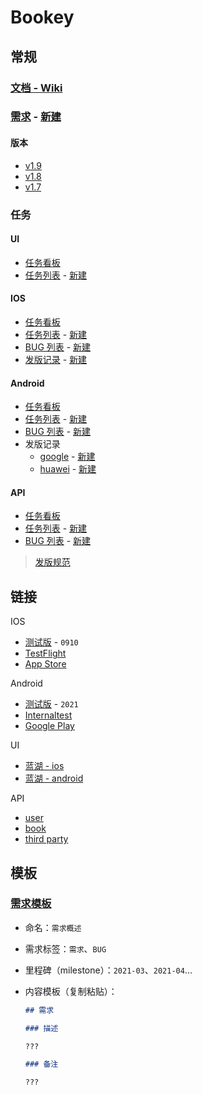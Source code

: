 # Bookey

## 常规

### [文档 - Wiki](https://github.com/bookey-dev/bookey.docs/wiki)

### [需求](https://github.com/bookey-dev/bookey.prd/issues) - [新建](https://github.com/bookey-dev/bookey.prd/issues/new?body=%23%23%20%E9%9C%80%E6%B1%82%0A%0A%23%23%23%20%E6%8F%8F%E8%BF%B0%0A%0A%3F%3F%3F%0A%0A%23%23%23%20%E5%A4%87%E6%B3%A8%0A%0A%3F%3F%3F%0A)

#### 版本

- [v1.9](https://github.com/bookey-dev/bookey.prd/projects/20)
- [v1.8](https://github.com/bookey-dev/bookey.prd/projects/13)
- [v1.7](https://github.com/bookey-dev/bookey.prd/projects/12)

### 任务

#### UI

- [任务看板](https://github.com/orgs/bookey-dev/projects/17)
- [任务列表](https://github.com/bookey-dev/bookey.ui/issues) - [新建](https://github.com/bookey-dev/bookey.ui/issues/new?body=bookey-dev/bookey.prd%23)

#### IOS

- [任务看板](https://github.com/orgs/bookey-dev/projects/15)
- [任务列表](https://github.com/bookey-dev/bookey.ios/issues) - [新建](https://github.com/bookey-dev/bookey.ios/issues/new?body=bookey-dev/bookey.prd%23)
- [BUG 列表](https://github.com/bookey-dev/bookey.bug/issues?q=is%3Aopen+label%3Abug+label%3A%22platform%3A+ios%22) - [新建](https://github.com/bookey-dev/bookey.bug/issues/new?labels=bug,platform:%20ios)
- [发版记录](https://github.com/bookey-dev/bookey.prd/labels/releases%3A%20ios) - [新建](https://github.com/bookey-dev/bookey.prd/issues/new?labels=releases%3A+ios)

#### Android

- [任务看板](https://github.com/orgs/bookey-dev/projects/14)
- [任务列表](https://github.com/bookey-dev/bookey.android/issues) - [新建](https://github.com/bookey-dev/bookey.android/issues/new?body=bookey-dev/bookey.prd%23)
- [BUG 列表](https://github.com/bookey-dev/bookey.bug/issues?q=is%3Aopen+label%3Abug+label%3A%22platform%3A+android%22) - [新建](https://github.com/bookey-dev/bookey.bug/issues/new?labels=bug,platform:%20android)
- 发版记录
  - [google](https://github.com/bookey-dev/bookey.prd/labels/releases%3A%20google) - [新建](https://github.com/bookey-dev/bookey.prd/issues/new?labels=releases%3A+google)
  - [huawei](https://github.com/bookey-dev/bookey.prd/labels/releases%3A%20huawei) - [新建](https://github.com/bookey-dev/bookey.prd/issues/new?labels=releases%3A+huawei)

#### API

- [任务看板](https://github.com/orgs/bookey-dev/projects/16)
- [任务列表](https://github.com/bookey-dev/bookey.ios/issues) - [新建](https://github.com/bookey-dev/bookey.api/issues/new?body=bookey-dev/bookey.prd%23)
- [BUG 列表](https://github.com/bookey-dev/bookey.bug/issues?q=is%3Aopen+label%3Abug+label%3A%22platform%3A+api%22) - [新建](https://github.com/bookey-dev/bookey.bug/issues/new?labels=bug,platform:%20api)

> [发版规范](docs/process-specification.md#版本发布)

## 链接

IOS

- [测试版](https://www.pgyer.com/o9So) - `0910`
- [TestFlight](https://apps.apple.com/cn/app/testflight/id899247664)
- [App Store](https://apps.apple.com/cn/app/id1490069864)

Android

- [测试版](https://www.pgyer.com/C5re) - `2021`
- [Internaltest](https://play.google.com/apps/internaltest/4700196513230198982)
- [Google Play](https://play.google.com/store/apps/details?id=app.bookey)

UI

- [蓝湖 - ios](https://lanhuapp.com/web/#/item/project/stage?pid=0fdacf8e-d9a5-4e4d-8bf2-dc690406acce)
- [蓝湖 - android](https://lanhuapp.com/web/#/item/project/stage?pid=651f1fa5-26f3-46ef-90e0-3b53a9c7d811)

API

- [user](https://dev.bookey.app:8081/swagger-ui.html)
- [book](https://dev.bookey.app:8082/swagger-ui.html)
- [third party](https://dev.bookey.app:8083/swagger-ui.html)

## 模板

### [需求模板](https://github.com/bookey-dev/bookey.prd/issues/new/choose)

- 命名：`需求概述`
- 需求标签：`需求`、`BUG`
- 里程碑（milestone）：`2021-03`、`2021-04`...
- 内容模板（复制粘贴）：

  ```md
  ## 需求

  ### 描述

  ???

  ### 备注

  ???

  ```
